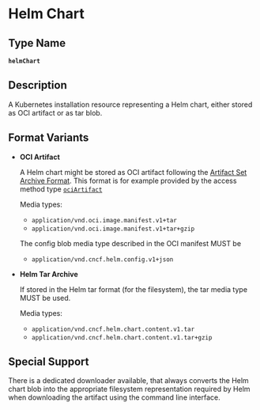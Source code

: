 # Helm Chart

## Type Name

**`helmChart`**

## Description

A Kubernetes installation resource representing a Helm chart, either stored as OCI artifact or as tar blob.

## Format Variants

- **OCI Artifact**
  
  A Helm chart might be stored as OCI artifact following the [Artifact Set Archive Format](../common/formatspec.md#artifact-set-archive-format). This format is for example provided by the access method type [`ociArtifact`](../02-access-types/ociartifact.md)

  Media types:
  - `application/vnd.oci.image.manifest.v1+tar`
  - `application/vnd.oci.image.manifest.v1+tar+gzip`

  The config blob media type described in the OCI manifest MUST be
  - `application/vnd.cncf.helm.config.v1+json`
  
- **Helm Tar Archive**

  If stored in the Helm tar format (for the filesystem), the tar media type MUST be used.

  Media types:
  - `application/vnd.cncf.helm.chart.content.v1.tar`
  - `application/vnd.cncf.helm.chart.content.v1.tar+gzip`

## Special Support

There is a dedicated downloader available, that always converts the Helm chart blob into the appropriate filesystem
representation required by Helm when downloading the artifact using the command line interface.
